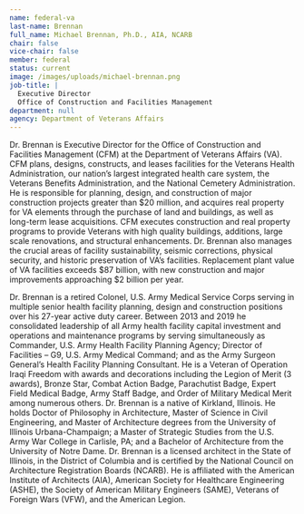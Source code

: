 ```yaml
---
name: federal-va
last-name: Brennan
full_name: Michael Brennan, Ph.D., AIA, NCARB
chair: false
vice-chair: false
member: federal
status: current
image: /images/uploads/michael-brennan.png
job-title: |
  Executive Director
  Office of Construction and Facilities Management
department: null
agency: Department of Veterans Affairs
---
```

Dr. Brennan is Executive Director for the Office of Construction and Facilities Management (CFM) at the Department of Veterans Affairs (VA). CFM plans, designs, constructs, and leases facilities for the Veterans Health Administration, our nation’s largest integrated health care system, the Veterans Benefits Administration, and the National Cemetery Administration. He is responsible for planning, design, and construction of major construction projects greater than $20 million, and acquires real property for VA elements through the purchase of land and buildings, as well as long-term lease acquisitions. CFM executes construction and real property programs to provide Veterans with high quality buildings, additions, large scale renovations, and structural enhancements. Dr. Brennan also manages the crucial areas of facility sustainability, seismic corrections, physical security, and historic preservation of VA’s facilities. Replacement plant value of VA facilities exceeds $87 billion, with new construction and major improvements approaching $2 billion per year.

Dr. Brennan is a retired Colonel, U.S. Army Medical Service Corps serving in multiple senior health facility planning, design and construction positions over his 27-year active duty career. Between 2013 and 2019 he consolidated leadership of all Army health facility capital investment and operations and maintenance programs by serving simultaneously as Commander, U.S. Army Health Facility Planning Agency; Director of Facilities – G9, U.S. Army Medical Command; and as the Army Surgeon General’s Health Facility Planning Consultant. He is a Veteran of Operation Iraqi Freedom with awards and decorations including the Legion of Merit (3 awards), Bronze Star, Combat Action Badge, Parachutist Badge, Expert Field Medical Badge, Army Staff Badge, and Order of Military Medical Merit among numerous others. Dr. Brennan is a native of Kirkland, Illinois. He holds Doctor of Philosophy in Architecture, Master of Science in Civil Engineering, and Master of Architecture degrees from the University of Illinois Urbana-Champaign; a Master of Strategic Studies from the U.S. Army War College in Carlisle, PA; and a Bachelor of Architecture from the University of Notre Dame. Dr. Brennan is a licensed architect in the State of Illinois, in the District of Columbia and is certified by the National Council on Architecture Registration Boards (NCARB). He is affiliated with the American Institute of Architects (AIA), American Society for Healthcare Engineering (ASHE), the Society of American Military Engineers (SAME), Veterans of Foreign Wars (VFW), and the American Legion.